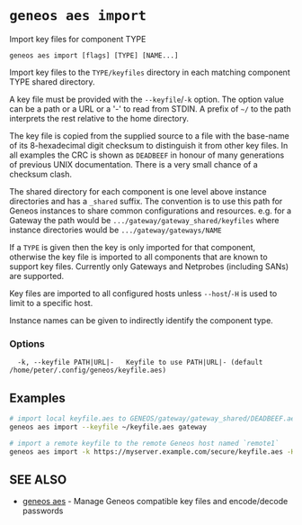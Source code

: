 # `geneos aes import`

Import key files for component TYPE

```text
geneos aes import [flags] [TYPE] [NAME...]
```

Import key files to the `TYPE/keyfiles` directory in each matching
component TYPE shared directory.

A key file must be provided with the `--keyfile`/`-k` option. The option
value can be a path or a URL or a '-' to read from STDIN. A prefix of
`~/` to the path interprets the rest relative to the home directory.

The key file is copied from the supplied source to a file with the
base-name of its 8-hexadecimal digit checksum to distinguish it from
other key files. In all examples the CRC is shown as `DEADBEEF` in
honour of many generations of previous UNIX documentation. There is a
very small chance of a checksum clash.

The shared directory for each component is one level above instance
directories and has a `_shared` suffix. The convention is to use this
path for Geneos instances to share common configurations and resources.
e.g. for a Gateway the path would be
`.../gateway/gateway_shared/keyfiles` where instance directories would
be `.../gateway/gateways/NAME`

If a `TYPE` is given then the key is only imported for that component,
otherwise the key file is imported to all components that are known to
support key files. Currently only Gateways and Netprobes (including
SANs) are supported.

Key files are imported to all configured hosts unless `--host`/`-H` is
used to limit to a specific host.

Instance names can be given to indirectly identify the component type.

### Options

```text
  -k, --keyfile PATH|URL|-   Keyfile to use PATH|URL|- (default /home/peter/.config/geneos/keyfile.aes)
```

## Examples

```bash
# import local keyfile.aes to GENEOS/gateway/gateway_shared/DEADBEEF.aes
geneos aes import --keyfile ~/keyfile.aes gateway

# import a remote keyfile to the remote Geneos host named `remote1`
geneos aes import -k https://myserver.example.com/secure/keyfile.aes -H remote1

```

## SEE ALSO

* [geneos aes](geneos_aes.md)	 - Manage Geneos compatible key files and encode/decode passwords
